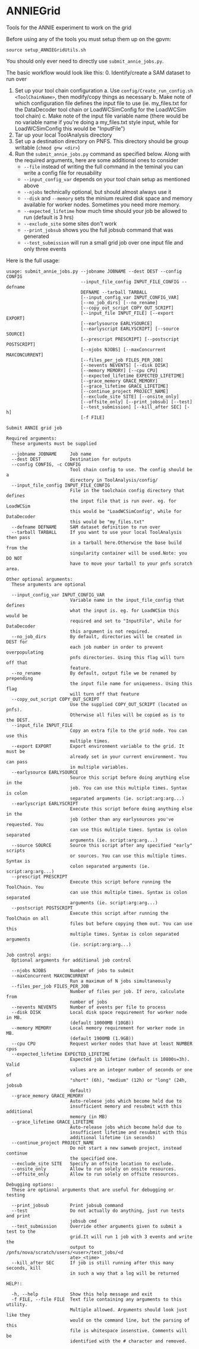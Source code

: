 # ANNIEGrid
Tools for the ANNIE experiment to work on the grid

Before using any of the tools you must setup them up on the gpvm:
```
source setup_ANNIEGridUtils.sh
```


You should only ever need to directly use `submit_annie_jobs.py`. 

The basic workflow would look like this:
0. Identify/create a SAM dataset to run over
1. Set up your tool chain configuration
	a. Use `config/Create_run_config.sh <ToolChainName>`, then modify/copy things as necessary
	b. Make note of which configuration file defines the input file to use (ie. my_files.txt for the DataDecoder tool chain or LoadWCSimConfig for the LoadWCSim tool chain)
	c. Make note of the input file variable name (there would be no variable name if you're doing a my_files.txt style input, while for LoadWCSimConfig this would be "InputFile")
2. Tar up your local ToolAnalysis directory
3. Set up a destination directory on PNFS. This directory should be group writable (`chmod g+w <dir>`)
4. Run the `submit_annie_jobs.py` command as specified below. Along with the required arguments, here are some additional ones to consider
   - `--file` instead of writing the full command in the teminal you can write a config file for reusability 
	- `--input_config_var` depends on your tool chain setup as mentioned above
	- `--njobs` technically optional, but should almost always use it
	- `--disk` and `--memory` sets the minium reuired disk space and memory available for worker nodes. Sometimes you need more memory.
	- `--expected_lifetime` how much time should your job be allowed to run (default is 3 hrs)
	- `--exclude_site` some sites don't work
	- `--print_jobsub` shows you the full jobsub command that was generated
	- `--test_submission` will run a small grid job over one input file and only three events 
	
Here is the full usage:
```
usage: submit_annie_jobs.py --jobname JOBNAME --dest DEST --config CONFIG
                            --input_file_config INPUT_FILE_CONFIG --defname
                            DEFNAME --tarball TARBALL
                            [--input_config_var INPUT_CONFIG_VAR]
                            [--no_job_dirs] [--no_rename]
                            [--copy_out_script COPY_OUT_SCRIPT]
                            [--input_file INPUT_FILE] [--export EXPORT]
                            [--earlysource EARLYSOURCE]
                            [--earlyscript EARLYSCRIPT] [--source SOURCE]
                            [--prescript PRESCRIPT] [--postscript POSTSCRIPT]
                            [--njobs NJOBS] [--maxConcurrent MAXCONCURRENT]
                            [--files_per_job FILES_PER_JOB]
                            [--nevents NEVENTS] [--disk DISK]
                            [--memory MEMORY] [--cpu CPU]
                            [--expected_lifetime EXPECTED_LIFETIME]
                            [--grace_memory GRACE_MEMORY]
                            [--grace_lifetime GRACE_LIFETIME]
                            [--continue_project PROJECT_NAME]
                            [--exclude_site SITE] [--onsite_only]
                            [--offsite_only] [--print_jobsub] [--test]
                            [--test_submission] [--kill_after SEC] [-h]
                            [-f FILE]

Submit ANNIE grid job

Required arguments:
  These arguments must be supplied

  --jobname JOBNAME     Job name
  --dest DEST           Destination for outputs
  --config CONFIG, -c CONFIG
                        Tool chain config to use. The config should be a
                        directory in ToolAnalysis/config/
  --input_file_config INPUT_FILE_CONFIG
                        File in the toolchain config directory that defines
                        the input file that is run over. eg. for LoadWCSim
                        this would be "LoadWCSimConfig", while for DataDecoder
                        this would be "my_files.txt"
  --defname DEFNAME     SAM dataset definition to run over
  --tarball TARBALL     If you want to use your local ToolAnalysis then pass
                        in a tarball here.Otherwise the base build from the
                        singularity container will be used.Note: you DO NOT
                        have to move your tarball to your pnfs scratch area.

Other optional arguments:
  These arguments are optional

  --input_config_var INPUT_CONFIG_VAR
                        Variable name in the input_file_config that defines
                        what the input is. eg. for LoadWCSim this would be
                        required and set to "InputFile", while for DataDecoder
                        this argument is not required.
  --no_job_dirs         By default, directories will be created in DEST for
                        each job number in order to prevent overpopulating
                        pnfs directories. Using this flag will turn off that
                        feature.
  --no_rename           By default, output file we be renamed by prepending
                        the input file name for uniqueness. Using this flag
                        will turn off that feature
  --copy_out_script COPY_OUT_SCRIPT
                        Use the supplied COPY_OUT_SCRIPT (located on pnfs).
                        Otherwise all files will be copied as is to the DEST.
  --input_file INPUT_FILE
                        Copy an extra file to the grid node. You can use this
                        multiple times.
  --export EXPORT       Export environment variable to the grid. It must be
                        already set in your current environment. You can pass
                        in multiple variables.
  --earlysource EARLYSOURCE
                        Source this script before doing anything else in the
                        job. You can use this multiple times. Syntax is colon
                        separated arguments (ie. script:arg:arg...)
  --earlyscript EARLYSCRIPT
                        Execute this script before doing anything else in the
                        job (other than any earlysources you've requested. You
                        can use this multiple times. Syntax is colon separated
                        arguments (ie. script:arg:arg...)
  --source SOURCE       Source this script after any specified "early" scripts
                        or sources. You can use this multiple times. Syntax is
                        colon separated arguments (ie. script:arg:arg...)
  --prescript PRESCRIPT
                        Execute this script before running the ToolChain. You
                        can use this multiple times. Syntax is colon separated
                        arguments (ie. script:arg:arg...)
  --postscript POSTSCRIPT
                        Execute this script after running the ToolChain on all
                        files but before copying them out. You can use this
                        multiple times. Syntax is colon separated arguments
                        (ie. script:arg:arg...)

Job control args:
  Optional arguments for additional job control

  --njobs NJOBS         Number of jobs to submit
  --maxConcurrent MAXCONCURRENT
                        Run a maximum of N jobs simultaneously
  --files_per_job FILES_PER_JOB
                        Number of files per job. If zero, calculate from
                        number of jobs
  --nevents NEVENTS     Number of events per file to process
  --disk DISK           Local disk space requirement for worker node in MB.
                        (default 10000MB (10GB))
  --memory MEMORY       Local memory requirement for worker node in MB.
                        (default 1900MB (1.9GB))
  --cpu CPU             Request worker nodes that have at least NUMBER cpus
  --expected_lifetime EXPECTED_LIFETIME
                        Expected job lifetime (default is 10800s=3h). Valid
                        values are an integer number of seconds or one of
                        "short" (6h), "medium" (12h) or "long" (24h, jobsub
                        default)
  --grace_memory GRACE_MEMORY
                        Auto-releese jobs which become held due to
                        insufficient memory and resubmit with this additional
                        memory (in MB)
  --grace_lifetime GRACE_LIFETIME
                        Auto-release jobs which become held due to
                        insufficient lifetime and resubmit with this
                        additional lifetime (in seconds)
  --continue_project PROJECT_NAME
                        Do not start a new samweb project, instead continue
                        the specified one.
  --exclude_site SITE   Specify an offsite location to exclude.
  --onsite_only         Allow to run solely on onsite resources.
  --offsite_only        Allow to run solely on offsite resources.

Debugging options:
  These are optional arguments that are useful for debugging or testing

  --print_jobsub        Print jobsub command
  --test                Do not actually do anything, just run tests and print
                        jobsub cmd
  --test_submission     Override other arguments given to submit a test to the
                        grid.It will run 1 job with 3 events and write the
                        output to /pnfs/nova/scratch/users/<user>/test_jobs/<d
                        ate>_<time>
  --kill_after SEC      If job is still running after this many seconds, kill
                        in such a way that a log will be returned

HELP!:

  -h, --help            Show this help message and exit
  -f FILE, --file FILE  Text file containing any arguments to this utility.
                        Multiple allowed. Arguments should look just like they
                        would on the command line, but the parsing of this
                        file is whitespace insenstive. Comments will be
                        identified with the # character and removed.
```
